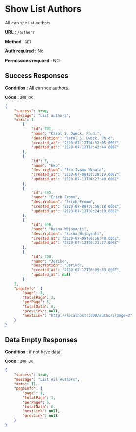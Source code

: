 # Show List Authors

All can see list authors

**URL** : `/authors`

**Method** : `GET`

**Auth required** : No

**Permissions required** : NO

## Success Responses

**Condition** : All can see authors.

**Code** : `200 OK`


```json
{
    "success": true,
    "message": "List authors",
    "data": [
        {
            "id": 701,
            "name": "Carol S. Dweck, Ph.d.",
            "description": "Carol S. Dweck, Ph.d",
            "created_at": "2020-07-12T04:32:05.000Z",
            "updated_at": "2020-07-12T10:42:44.000Z"
        },
        {
            "id": 5,
            "name": "Eko",
            "description": "Eko Ivano Winata",
            "created_at": "2020-07-08T23:28:19.000Z",
            "updated_at": "2020-07-13T04:27:49.000Z"
        },
        {
            "id": 695,
            "name": "Erich Fromm",
            "description": "Erich Fromm",
            "created_at": "2020-07-09T02:56:18.000Z",
            "updated_at": "2020-07-12T09:24:19.000Z"
        },
        {
            "id": 696,
            "name": "Hasna Wijayanti",
            "description": "Hasna Wijayanti",
            "created_at": "2020-07-09T02:56:48.000Z",
            "updated_at": "2020-07-12T09:23:27.000Z"
        },
        {
            "id": 700,
            "name": "Jeriko",
            "description": "Jeriko",
            "created_at": "2020-07-12T03:09:33.000Z",
            "updated_at": null
        }
    ],
    "pageInfo": {
        "page": 1,
        "totalPage": 2,
        "perPage": 5,
        "totalData": 8,
        "prevLink": null,
        "nextLink": "http://localhost:5000/authors?page=2"
    }
}
```
## Data Empty Responses

**Condition** : if not have data.

**Code** : `200 OK`

```json
{
    "success": true,
    "message": "List All Authors",
    "data": [],
    "pageInfo": {
        "page": 1,
        "totalPage": 1,
        "perPage": 5,
        "totalData": 0,
        "nextLink": null,
        "prevLink": null
    }
}
```